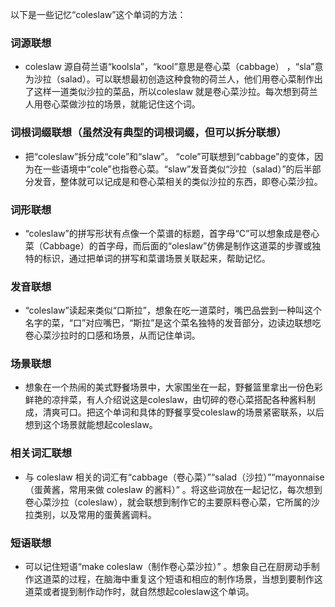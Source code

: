 以下是一些记忆“coleslaw”这个单词的方法：

### 词源联想
 - coleslaw 源自荷兰语“koolsla”，“kool”意思是卷心菜（cabbage） ，“sla”意为沙拉（salad）。可以联想最初创造这种食物的荷兰人，他们用卷心菜制作出了这样一道类似沙拉的菜品，所以coleslaw 就是卷心菜沙拉。每次想到荷兰人用卷心菜做沙拉的场景，就能记住这个词。

### 词根词缀联想（虽然没有典型的词根词缀，但可以拆分联想）
 - 把“coleslaw”拆分成“cole”和“slaw”。 “cole”可联想到“cabbage”的变体，因为在一些语境中“cole”也指卷心菜。“slaw”发音类似“沙拉（salad）”的后半部分发音，整体就可以记成是和卷心菜相关的类似沙拉的东西，即卷心菜沙拉。

### 词形联想
 - “coleslaw”的拼写形状有点像一个菜谱的标题，首字母“C”可以想象成是卷心菜（Cabbage）的首字母，而后面的“oleslaw”仿佛是制作这道菜的步骤或独特的标识，通过把单词的拼写和菜谱场景关联起来，帮助记忆。

### 发音联想
 - “coleslaw”读起来类似“口斯拉”，想象在吃一道菜时，嘴巴品尝到一种叫这个名字的菜，“口”对应嘴巴，“斯拉”是这个菜名独特的发音部分，边读边联想吃卷心菜沙拉时的口感和场景，从而记住单词。

### 场景联想
 - 想象在一个热闹的美式野餐场景中，大家围坐在一起，野餐篮里拿出一份色彩鲜艳的凉拌菜，有人介绍说这是coleslaw，由切碎的卷心菜搭配各种酱料制成，清爽可口。把这个单词和具体的野餐享受coleslaw的场景紧密联系，以后想到这个场景就能想起coleslaw。

### 相关词汇联想
 - 与 coleslaw 相关的词汇有“cabbage（卷心菜）”“salad（沙拉）”“mayonnaise（蛋黄酱，常用来做 coleslaw 的酱料）” 。将这些词放在一起记忆，每次想到卷心菜沙拉（coleslaw），就会联想到制作它的主要原料卷心菜，它所属的沙拉类别，以及常用的蛋黄酱调料。

### 短语联想
 - 可以记住短语“make coleslaw（制作卷心菜沙拉）” 。想象自己在厨房动手制作这道菜的过程，在脑海中重复这个短语和相应的制作场景，当想到要制作这道菜或者提到制作动作时，就自然想起coleslaw这个单词。 